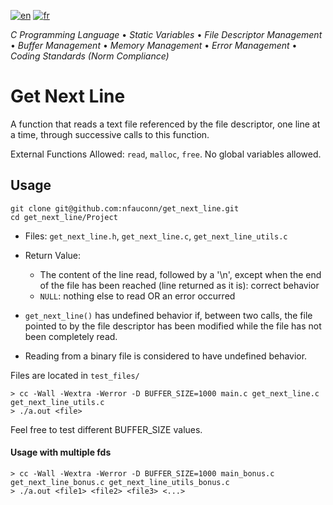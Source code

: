 [![en](https://img.shields.io/badge/lang-en-purple.svg)](https://github.com/nfauconn/get_next_line/blob/master/README.md)
[![fr](https://img.shields.io/badge/lang-fr-pink.svg)](https://github.com/nfauconn/get_next_line/blob/master/README.fr.md)

*C Programming Language* • *Static Variables* • *File Descriptor Management* • *Buffer Management* • *Memory Management* • *Error Management* • *Coding Standards (Norm Compliance)* 

# Get Next Line

A function that reads a text file referenced by the file descriptor, one line at a time, through successive calls to this function.
  
External Functions Allowed: `read`, `malloc`, `free`. No global variables allowed.


## Usage

```shell
git clone git@github.com:nfauconn/get_next_line.git
cd get_next_line/Project
```

  - Files: `get_next_line.h`, `get_next_line.c`, `get_next_line_utils.c`
  - Return Value: 
    - The content of the line read, followed by a '\n', except when the end of the file has been reached (line returned as it is): correct behavior
    - `NULL`: nothing else to read OR an error occurred

- `get_next_line()` has undefined behavior if, between two calls, the file pointed to by the file descriptor has been modified while the file has not been completely read.
- Reading from a binary file is considered to have undefined behavior.

Files are located in `test_files/`

```shell
> cc -Wall -Wextra -Werror -D BUFFER_SIZE=1000 main.c get_next_line.c get_next_line_utils.c 
> ./a.out <file>
```
 Feel free to test different BUFFER_SIZE values.

#### Usage with multiple fds

```shell
> cc -Wall -Wextra -Werror -D BUFFER_SIZE=1000 main_bonus.c get_next_line_bonus.c get_next_line_utils_bonus.c 
> ./a.out <file1> <file2> <file3> <...>
```
